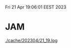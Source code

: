 Fri 21 Apr 19:06:01 EEST 2023
# JAM
<a href='./cache/202304/21_19.log'>./cache/202304/21_19.log</a>
